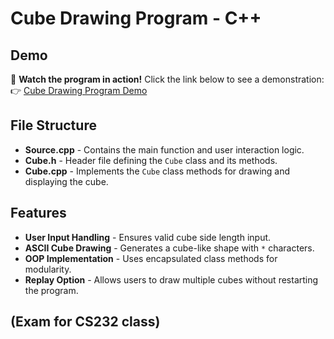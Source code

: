 # Cube Drawing Program - C++

## Demo
🎥 **Watch the program in action!** Click the link below to see a demonstration:
👉 [Cube Drawing Program Demo](https://www.youtube.com/watch?v=tY_wNWQ1beU)

## File Structure
- **Source.cpp** - Contains the main function and user interaction logic.
- **Cube.h** - Header file defining the `Cube` class and its methods.
- **Cube.cpp** - Implements the `Cube` class methods for drawing and displaying the cube.

## Features
- **User Input Handling** - Ensures valid cube side length input.
- **ASCII Cube Drawing** - Generates a cube-like shape with `*` characters.
- **OOP Implementation** - Uses encapsulated class methods for modularity.
- **Replay Option** - Allows users to draw multiple cubes without restarting the program.


## (Exam for CS232 class)
